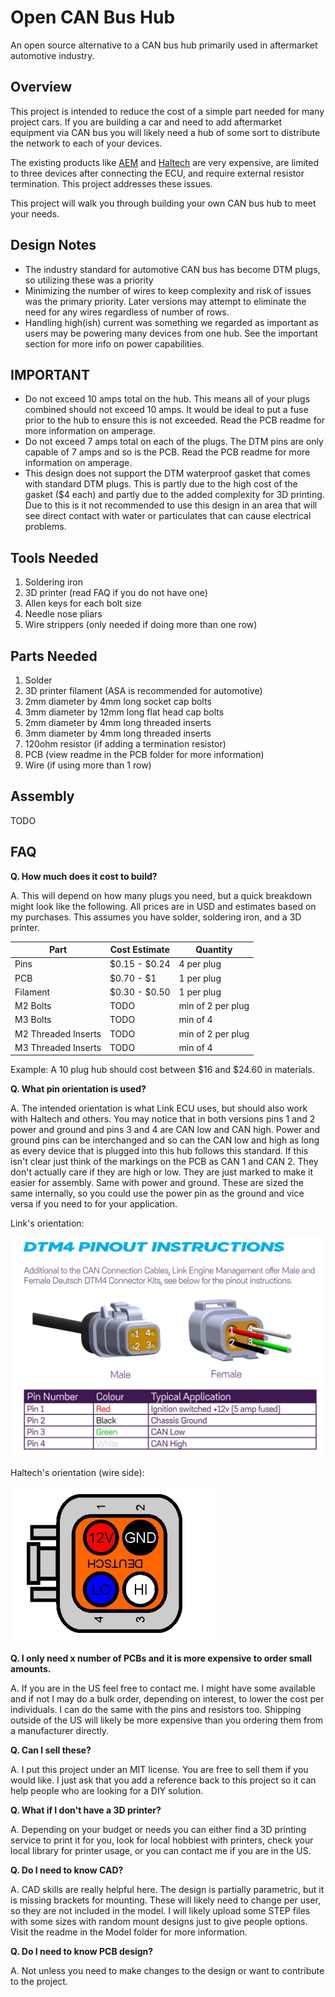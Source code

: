 # Open CAN Bus Hub
An open source alternative to a CAN bus hub primarily used in aftermarket automotive industry. 

## Overview
This project is intended to reduce the cost of a simple part needed for many project cars. If you are building a car and need to add aftermarket equipment via CAN bus you will likely need a hub of some sort to distribute the network to each of your devices. 

The existing products like [AEM](https://www.aemelectronics.com/products/ev_conversions/wiring_shop/wiring_harnesses/parts/30-2225?srsltid=AfmBOopf-43udBTczr3DMtdVAqn7zBDi4FWJSfJJbkCLwWn_8UP-PhpX) and [Haltech](https://www.haltech.com/product/ht-159000-elite-can-hub-4-port-dtm-4/?srsltid=AfmBOop2I1wcCl7ELiAaJ4Hz_9G2S5Ku90I_iyAMGlEmO2NZ8aU0mGMG) are very expensive, are limited to three devices after connecting the ECU, and require external resistor termination. This project addresses these issues. 

This project will walk you through building your own CAN bus hub to meet your needs. 

## Design Notes 
* The industry standard for automotive CAN bus has become DTM plugs, so utilizing these was a priority
* Minimizing the number of wires to keep complexity and risk of issues was the primary priority. Later versions may attempt to eliminate the need for any wires regardless of number of rows. 
* Handling high(ish) current was something we regarded as important as users may be powering many devices from one hub. See the important section for more info on power capabilities. 

## IMPORTANT
* Do not exceed 10 amps total on the hub. This means all of your plugs combined should not exceed 10 amps. It would be ideal to put a fuse prior to the hub to ensure this is not exceeded. Read the PCB readme for more information on amperage. 
* Do not exceed 7 amps total on each of the plugs. The DTM pins are only capable of 7 amps and so is the PCB. Read the PCB readme for more information on amperage. 
* This design does not support the DTM waterproof gasket that comes with standard DTM plugs. This is partly due to the high cost of the gasket ($4 each) and partly due to the added complexity for 3D printing. Due to this is it not recommended to use this design in an area that will see direct contact with water or particulates that can cause electrical problems. 

## Tools Needed 
1. Soldering iron 
2. 3D printer (read FAQ if you do not have one)
3. Allen keys for each bolt size
4. Needle nose pliars 
5. Wire strippers (only needed if doing more than one row)

## Parts Needed
1. Solder 
2. 3D printer filament (ASA is recommended for automotive)
3. 2mm diameter by 4mm long socket cap bolts 
4. 3mm diameter by 12mm long flat head cap bolts
5. 2mm diameter by 4mm long threaded inserts 
6. 3mm diameter by 4mm long threaded inserts 
7. 120ohm resistor (if adding a termination resistor)
8. PCB (view readme in the PCB folder for more information)
9. Wire (if using more than 1 row)

## Assembly
TODO 

## FAQ
**Q. How much does it cost to build?**

A. This will depend on how many plugs you need, but a quick breakdown might look like the following. All prices are in USD and estimates based on my purchases. This assumes you have solder, soldering iron, and a 3D printer.

| **Part** | **Cost Estimate** | **Quantity** |
|----------|-------------------|--------------|
|Pins      | $0.15 - $0.24     | 4 per plug   |
|PCB       | $0.70 - $1        | 1 per plug   |
|Filament  | $0.30 - $0.50     | 1 per plug   |
|M2 Bolts  | TODO              | min of 2 per plug |
|M3 Bolts  | TODO              | min of 4     |
|M2 Threaded Inserts | TODO    | min of 2 per plug |
|M3 Threaded Inserts | TODO    | min of 4     |

Example: A 10 plug hub should cost between $16 and $24.60 in materials.

**Q. What pin orientation is used?**

A. The intended orientation is what Link ECU uses, but should also work with Haltech and others. You may notice that in both versions pins 1 and 2 power and ground and pins 3 and 4 are CAN low and CAN high. Power and ground pins can be interchanged and so can the CAN low and high as long as every device that is plugged into this hub follows this standard. If this isn't clear just think of the markings on the PCB as CAN 1 and CAN 2. They don't actually care if they are high or low. They are just marked to make it easier for assembly. Same with power and ground. These are sized the same internally, so you could use the power pin as the ground and vice versa if you need to for your application. 

Link's orientation: 

![Link ECU CAN pinout](/Images/link_ecu_can_bus_pinout.png)

Haltech's orientation (wire side): 

![Haltech ECU CAN pinout](/Images/haltech_ecu_can_bus_pinout.png)


**Q. I only need x number of PCBs and it is more expensive to order small amounts.** 

A. If you are in the US feel free to contact me. I might have some available and if not I may do a bulk order, depending on interest, to lower the cost per individuals. I can do the same with the pins and resistors too. Shipping outside of the US will likely be more expensive than you ordering them from a manufacturer directly. 


**Q. Can I sell these?**

A. I put this project under an MIT license. You are free to sell them if you would like. I just ask that you add a reference back to this project so it can help people who are looking for a DIY solution. 


**Q. What if I don't have a 3D printer?** 

A. Depending on your budget or needs you can either find a 3D printing service to print it for you, look for local hobbiest with printers, check your local library for printer usage, or you can contact me if you are in the US.


**Q. Do I need to know CAD?**

A. CAD skills are really helpful here. The design is partially parametric, but it is missing brackets for mounting. These will likely need to change per user, so they are not included in the model. I will likely upload some STEP files with some sizes with random mount designs just to give people options. Visit the readme in the Model folder for more information. 


**Q. Do I need to know PCB design?**

A. Not unless you need to make changes to the design or want to contribute to the project. 